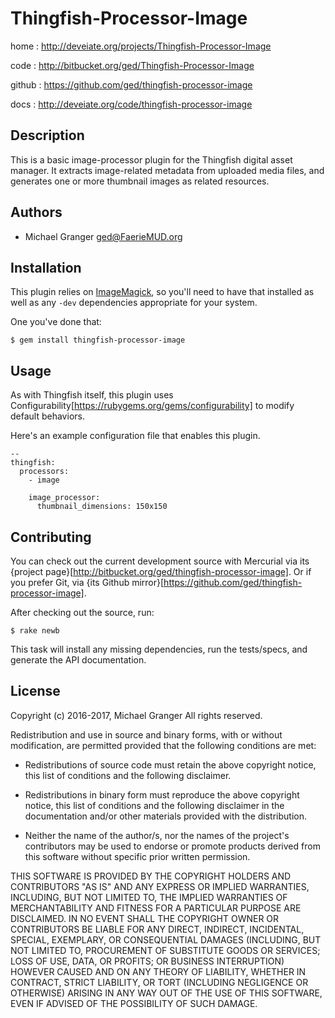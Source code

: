 # Thingfish-Processor-Image

home
: http://deveiate.org/projects/Thingfish-Processor-Image

code
: http://bitbucket.org/ged/Thingfish-Processor-Image

github
: https://github.com/ged/thingfish-processor-image

docs
: http://deveiate.org/code/thingfish-processor-image


## Description

This is a basic image-processor plugin for the Thingfish digital asset manager.
It extracts image-related metadata from uploaded media files, and generates one
or more thumbnail images as related resources.


## Authors

* Michael Granger <ged@FaerieMUD.org>


## Installation

This plugin relies on [ImageMagick](http://www.imagemagick.org/), so you'll
need to have that installed as well as any `-dev` dependencies appropriate for
your system.

One you've done that:

    $ gem install thingfish-processor-image


##  Usage

As with Thingfish itself, this plugin uses
Configurability[https://rubygems.org/gems/configurability] to modify default
behaviors.

Here's an example configuration file that enables this plugin.

    --
    thingfish:
      processors:
        - image
    
		image_processor:
		  thumbnail_dimensions: 150x150



## Contributing

You can check out the current development source with Mercurial via its
{project page}[http://bitbucket.org/ged/thingfish-processor-image]. Or if you prefer Git, via 
{its Github mirror}[https://github.com/ged/thingfish-processor-image].

After checking out the source, run:

    $ rake newb

This task will install any missing dependencies, run the tests/specs,
and generate the API documentation.


## License

Copyright (c) 2016-2017, Michael Granger
All rights reserved.

Redistribution and use in source and binary forms, with or without
modification, are permitted provided that the following conditions are met:

* Redistributions of source code must retain the above copyright notice,
  this list of conditions and the following disclaimer.

* Redistributions in binary form must reproduce the above copyright notice,
  this list of conditions and the following disclaimer in the documentation
  and/or other materials provided with the distribution.

* Neither the name of the author/s, nor the names of the project's
  contributors may be used to endorse or promote products derived from this
  software without specific prior written permission.

THIS SOFTWARE IS PROVIDED BY THE COPYRIGHT HOLDERS AND CONTRIBUTORS "AS IS"
AND ANY EXPRESS OR IMPLIED WARRANTIES, INCLUDING, BUT NOT LIMITED TO, THE
IMPLIED WARRANTIES OF MERCHANTABILITY AND FITNESS FOR A PARTICULAR PURPOSE ARE
DISCLAIMED. IN NO EVENT SHALL THE COPYRIGHT OWNER OR CONTRIBUTORS BE LIABLE
FOR ANY DIRECT, INDIRECT, INCIDENTAL, SPECIAL, EXEMPLARY, OR CONSEQUENTIAL
DAMAGES (INCLUDING, BUT NOT LIMITED TO, PROCUREMENT OF SUBSTITUTE GOODS OR
SERVICES; LOSS OF USE, DATA, OR PROFITS; OR BUSINESS INTERRUPTION) HOWEVER
CAUSED AND ON ANY THEORY OF LIABILITY, WHETHER IN CONTRACT, STRICT LIABILITY,
OR TORT (INCLUDING NEGLIGENCE OR OTHERWISE) ARISING IN ANY WAY OUT OF THE USE
OF THIS SOFTWARE, EVEN IF ADVISED OF THE POSSIBILITY OF SUCH DAMAGE.


